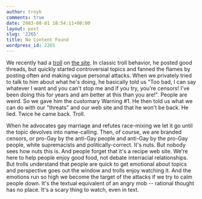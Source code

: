 ```yaml
---
author: troyh
comments: true
date: 2003-08-01 18:54:11+00:00
layout: post
slug: '2265'
title: No Content Found
wordpress_id: 2265
---
```


We recently had a [troll](http://www.wikipedia.org/wiki/Internet_troll) on [the site](http://recipezaar.com). In classic troll behavior, he posted good threads, but quickly started controversial topics and fanned the flames by posting often and making vague personal attacks. When we privately tried to talk to him about what he's doing, he basically told us "Too bad, I can say whatever I want and you can't stop me and if you try, you're censors! I've been doing this for years and am better at this than you are!". People are weird. So we gave him the customary Warning #1. He then told us what we can do with our "threats" and our web site and that he won't be back. He lied. Twice he came back. Troll.

When he advocates gay marriage and refutes race-mixing we let it go until the topic devolves into name-calling. Then, of course, we are branded censors, or pro-Gay by the anti-Gay people and anti-Gay by the pro-Gay people, white supremacists and politically-correct. It's nuts. But nobody sees how nuts this is. And people forget that it's a recipe web site. We're here to help people enjoy good food, not debate interracial relationships. But trolls understand that people are quick to get emotional about topics and perspective goes out the window and trolls enjoy watching it. And the emotions run so high we become the target of the attacks if we try to calm people down. It's the textual equivalent of an angry mob -- rational thought has no place. It's a scary thing to watch, even in text.
